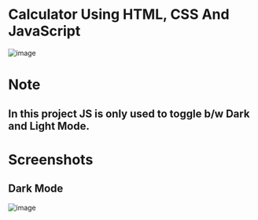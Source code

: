 # Calculator Using HTML, CSS And JavaScript

![image](https://user-images.githubusercontent.com/72864817/173788759-01277117-a6cd-4208-8c03-9021bc0a0240.png)

# Note

## In this project JS is only used to toggle b/w Dark and Light Mode.

# Screenshots

## Dark Mode

![image](https://user-images.githubusercontent.com/72864817/174967626-0412e73c-4cdb-4f66-9531-e124a2281d78.png)





